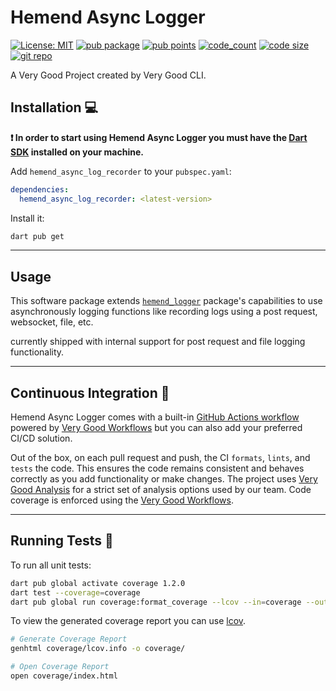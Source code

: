 # Hemend Async Logger

[![License: MIT][license_badge]][license_link]
[![pub package](https://img.shields.io/pub/v/hemend_async_log_recorder?color=blue)](https://pub.dev/packages/hemend_async_log_recorder)
[![pub points](https://img.shields.io/pub/points/hemend_async_log_recorder)](https://pub.dev/packages/hemend_async_log_recorder)
[![code_count](https://img.shields.io/github/languages/top/fmotalleb/hemend_async_log_recorder?color=green&label=pure%20dart)](https://pub.dev/packages/hemend_async_log_recorder)
[![code size](https://img.shields.io/github/languages/code-size/fmotalleb/hemend_async_log_recorder)](https://github.com/FMotalleb/hemend_async_log_recorder)
[![git repo](https://img.shields.io/pub/v/hemend_async_log_recorder?color=blue&label=git)](https://github.com/FMotalleb/hemend_async_log_recorder)

A Very Good Project created by Very Good CLI.

## Installation 💻

**❗ In order to start using Hemend Async Logger you must have the [Dart SDK][dart_install_link] installed on your machine.**

Add `hemend_async_log_recorder` to your `pubspec.yaml`:

```yaml
dependencies:
  hemend_async_log_recorder: <latest-version>
```

Install it:

```sh
dart pub get
```

---

## Usage

This software package extends [`hemend_logger`](https://pub.dev/packages/hemend_logger) package's capabilities to use asynchronously logging functions like recording logs using a post request, websocket, file, etc.

currently shipped with internal support for post request and file logging functionality.

---

## Continuous Integration 🤖

Hemend Async Logger comes with a built-in [GitHub Actions workflow][github_actions_link] powered by [Very Good Workflows][very_good_workflows_link] but you can also add your preferred CI/CD solution.

Out of the box, on each pull request and push, the CI `formats`, `lints`, and `tests` the code. This ensures the code remains consistent and behaves correctly as you add functionality or make changes. The project uses [Very Good Analysis][very_good_analysis_link] for a strict set of analysis options used by our team. Code coverage is enforced using the [Very Good Workflows][very_good_coverage_link].

---

## Running Tests 🧪

To run all unit tests:

```sh
dart pub global activate coverage 1.2.0
dart test --coverage=coverage
dart pub global run coverage:format_coverage --lcov --in=coverage --out=coverage/lcov.info
```

To view the generated coverage report you can use [lcov](https://github.com/linux-test-project/lcov).

```sh
# Generate Coverage Report
genhtml coverage/lcov.info -o coverage/

# Open Coverage Report
open coverage/index.html
```

[dart_install_link]: https://dart.dev/get-dart
[github_actions_link]: https://docs.github.com/en/actions/learn-github-actions
[license_badge]: https://img.shields.io/badge/license-MIT-blue.svg
[license_link]: https://opensource.org/licenses/MIT
[very_good_analysis_link]: https://pub.dev/packages/very_good_analysis
[very_good_coverage_link]: https://github.com/marketplace/actions/very-good-coverage
[very_good_workflows_link]: https://github.com/VeryGoodOpenSource/very_good_workflows
